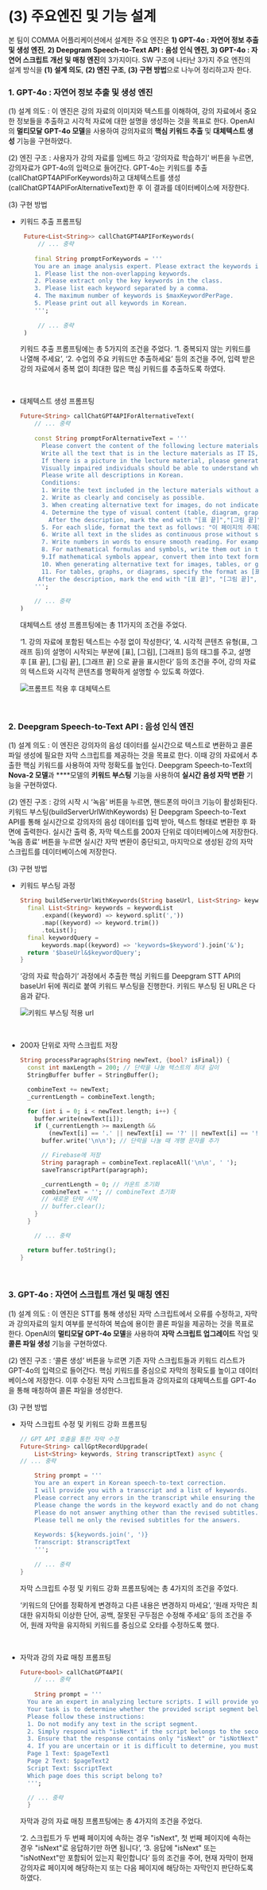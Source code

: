 # (3) 주요엔진 및 기능 설계

본 팀이 COMMA 어플리케이션에서 설계한 주요 엔진은 **1) GPT-4o : 자연어 정보 추출 및 생성 엔진**, **2) Deepgram Speech-to-Text API : 음성 인식 엔진, 3) GPT-4o : 자연어 스크립트 개선 및 매칭 엔진**의 3가지이다. SW 구조에 나타난 3가지 주요 엔진의 설계 방식을 **(1) 설계 의도**, **(2) 엔진 구조**, **(3) 구현 방법**으로 나누어 정리하고자 한다.

### **1. GPT-4o : 자연어 정보 추출 및 생성 엔진**

 (1) 설계 의도 : 이 엔진은 강의 자료의 이미지와 텍스트를 이해하여, 강의 자료에서 중요한 정보들을 추출하고 시각적 자료에 대한 설명을 생성하는 것을 목표로 한다. OpenAI의 **멀티모달** **GPT-4o 모델**을 사용하여 강의자료의 **핵심 키워드 추출** 및 **대체텍스트 생성** 기능을 구현하였다.

 (2) 엔진 구조 : 사용자가 강의 자료를 임베드 하고 ‘강의자료 학습하기’ 버튼을 누르면, 강의자료가 GPT-4o의 입력으로 들어간다. GPT-4o는 키워드를 추출(callChatGPT4APIForKeywords)하고 대체텍스트를 생성(callChatGPT4APIForAlternativeText)한 후 이 결과를 데이터베이스에 저장한다.

 (3) 구현 방법

- 키워드 추출 프롬프팅
    
    ```dart
     Future<List<String>> callChatGPT4APIForKeywords(
    	 // ... 중략
    	 
    	final String promptForKeywords = '''
    	You are an image analysis expert. Please extract the keywords in the following image. The conditions are as follows:
    	1. Please list the non-overlapping keywords.
    	2. Please extract only the key keywords in the class.
    	3. Please list each keyword separated by a comma.
    	4. The maximum number of keywords is $maxKeywordPerPage.
    	5. Please print out all keywords in Korean.
    	''';
      
    	 // ... 중략 
     )
    
    ```
    
    키워드 추출 프롬프팅에는 총 5가지의 조건을 주었다. 
    ‘1. 중복되지 않는 키워드를 나열해 주세요’, ‘2. 수업의 주요 키워드만 추출하세요’ 등의 조건을 주어, 입력 받은 강의 자료에서 중복 없이 최대한 많은 핵심 키워드를 추출하도록 하였다.

<br>
    
- 대체텍스트 생성 프롬프팅
    
    ```dart
    Future<String> callChatGPT4APIForAlternativeText(
    	// ... 중략
     
    	const String promptForAlternativeText = '''
    	  Please convert the content of the following lecture materials into text so that visually impaired individuals can recognize it using a screen reader. 
    	  Write all the text that is in the lecture materials as IT IS, with any additional description or modification.
    	  If there is a picture in the lecture material, please generate a alternative text which describes about the picture.
    	  Visually impaired individuals should be able to understand where and what letters or pictures are located in the lecture materials through this text.
    	  Please write all descriptions in Korean.
    	  Conditions: 
    	  1. Write the text included in the lecture materials without any modifications. 
    	  2. Write as clearly and concisely as possible.
    	  3. When creating alternative text for images, do not indicate the position of the image. Instead, describe the image from top to bottom.
    	  4. Determine the type of visual content (table, diagram, graph, or other) and specify the format as [표], [그림], [그래프], etc., followed by the descriptive text.
    	    After the description, mark the end with "[표 끝]","[그림 끝]", "[그래프 끝]".
    	  5. For each slide, format the text as follows: "이 페이지의 주제는 ~~~입니다."
    	  6. Write all text in the slides as continuous prose without special characters that are hard to read aloud. This includes excluding emoticons, emojis, and other symbols that are difficult to read aloud.
    	  7. Write numbers in words to ensure smooth reading. For example, "12번" should be written as "열두번" and "23번째" as "스물세 번째".
    	  8. For mathematical formulas and symbols, write them out in text form so that they can be read aloud properly by a screen reader. This includes symbols like sigma, square root, alpha, beta, etc.
    	  9.If mathematical symbols appear, convert them into text form based on your judgment, ensuring that the symbols are not written as they are but transformed into readable text.
    	  10. When generating alternative text for images, tables, or graphs, ensure that the description provides enough detail for visually impaired individuals to fully understand the content. Include details such as the structure, data values, trends, and key information to help them grasp the meaning of the table or graph as clearly as possible.
    	  11. For tables, graphs, or diagrams, specify the format as [표], [그림], [그래프], etc., followed by the descriptive text. Ensure that the description is detailed enough so that the visually impaired can understand the content as if they were seeing the table or graph themselves. Use words to explain key insights, trends, or important data points in graphs or tables.
    	 After the description, mark the end with "[표 끝]", "[그림 끝]", "[그래프 끝]".
    	''';
     
    	// ... 중략
    ) 
    ```
    
    대체텍스트 생성 프롬프팅에는 총 11가지의 조건을 주었다.
    
    ‘1. 강의 자료에 포함된 텍스트는 수정 없이 작성한다’, ‘4. 시각적 콘텐츠 유형(표, 그래프 등)의 설명이 시작되는 부분에 [표], [그림], [그래프] 등의 태그를 주고, 설명 후 [표 끝], [그림 끝], [그래프 끝] 으로 끝을 표시한다’ 등의 조건을 주어, 강의 자료의 텍스트와 시각적 콘텐츠를 명확하게 설명할 수 있도록 하였다.
    
    ![프롬프트 적용 후 대체텍스트](./2_후%20대체.png)
    
<br>

### **2. Deepgram Speech-to-Text API : 음성 인식 엔진**

 (1) 설계 의도 : 이 엔진은 강의자의 음성 데이터를 실시간으로 텍스트로 변환하고 콜론 파일 생성에 필요한 자막 스크립트를 제공하는 것을 목표로 한다. 이때 강의 자료에서 추출한 핵심 키워드를 사용하여 자막 정확도를 높인다. Deepgram Speech-to-Text의 **Nova-2 모델**과 ****모델의 **키워드 부스팅** 기능을 사용하여 **실시간 음성 자막 변환** 기능을 구현하였다.

 (2) 엔진 구조 : 강의 시작 시 ‘녹음’ 버튼을 누르면, 핸드폰의 마이크 기능이 활성화된다. 키워드 부스팅(buildServerUrlWithKeywords) 된 Deepgram Speech-to-Text API를 통해 실시간으로 강의자의 음성 데이터를 입력 받아, 텍스트 형태로 변환한 후 화면에 출력한다. 실시간 출력 중, 자막 텍스트를 200자 단위로 데이터베이스에 저장한다. ‘녹음 종료’ 버튼을 누르면 실시간 자막 변환이 중단되고, 마지막으로 생성된 강의 자막 스크립트를 데이터베이스에 저장한다.

 (3) 구현 방법

- 키워드 부스팅 과정
    
    ```dart
    String buildServerUrlWithKeywords(String baseUrl, List<String> keywordList) {
      final List<String> keywords = keywordList
          .expand((keyword) => keyword.split(','))
          .map((keyword) => keyword.trim())
          .toList();
      final keywordQuery =
          keywords.map((keyword) => 'keywords=$keyword').join('&');
      return '$baseUrl&$keywordQuery';
    }
    ```
    
    ‘강의 자료 학습하기’ 과정에서 추출한 핵심 키워드를 Deepgram STT API의 baseUrl 뒤에 쿼리로 붙여 키워드 부스팅을 진행한다. 키워드 부스팅 된 URL은 다음과 같다.
    
    ![키워드 부스팅 적용 url](./6_키워드부스팅.png)

<br>    

- 200자 단위로 자막 스크립트 저장
    
    ```dart
    String processParagraphs(String newText, {bool? isFinal}) {
      const int maxLength = 200; // 단락을 나눌 텍스트의 최대 길이
      StringBuffer buffer = StringBuffer();
    
      combineText += newText;
      _currentLength = combineText.length;
    
      for (int i = 0; i < newText.length; i++) {
        buffer.write(newText[i]);
        if (_currentLength >= maxLength &&
            (newText[i] == '.' || newText[i] == '?' || newText[i] == '!')) {
          buffer.write('\n\n'); // 단락을 나눌 때 개행 문자를 추가
    
          // Firebase에 저장
          String paragraph = combineText.replaceAll('\n\n', ' ');
          saveTranscriptPart(paragraph);
    
          _currentLength = 0; // 카운트 초기화
          combineText = ''; // combineText 초기화
          // 새로운 단락 시작
          // buffer.clear();
        }
      }
    
    	// ... 중략
    
      return buffer.toString();
    }
    ```
  
  <br>

### **3. GPT-4o : 자연어 스크립트 개선 및 매칭 엔진**

 (1) 설계 의도 : 이 엔진은 STT를 통해 생성된 자막 스크립트에서 오류를 수정하고, 자막과 강의자료의 일치 여부를 분석하여 복습에 용이한 콜론 파일을 제공하는 것을 목표로 한다. OpenAI의 **멀티모달 GPT-4o 모델**을 사용하여 **자막 스크립트 업그레이드** 작업 및 **콜론 파일 생성** 기능을 구현하였다.

 (2) 엔진 구조 : ‘콜론 생성’ 버튼을 누르면 기존 자막 스크립트들과 키워드 리스트가 GPT-4o의 입력으로 들어간다. 핵심 키워드를 중심으로 자막의 정확도를 높이고 데이터베이스에 저장한다. 이후 수정된 자막 스크립트들과 강의자료의 대체텍스트를 GPT-4o 을 통해 매칭하여 콜론 파일을 생성한다.

 (3) 구현 방법

- 자막 스크립트 수정 및 키워드 강화 프롬프팅
    
    ```dart
    // GPT API 호출을 통한 자막 수정
    Future<String> callGptRecordUpgrade(
        List<String> keywords, String transcriptText) async {
    // ... 중략
    
    	String prompt = '''
    	You are an expert in Korean speech-to-text correction. 
    	I will provide you with a transcript and a list of keywords. 
    	Please correct any errors in the transcript while ensuring the keywords are accurately reflected.
    	Please change the words in the keyword exactly and do not change anything else. Please keep the original subtitles as much as possible, but correct strange words, spaces, and incorrect punctuation marks.
    	Please do not answer anything other than the revised subtitles. 
    	Please tell me only the revised subtitles for the answers.
    	
    	Keywords: ${keywords.join(', ')}
    	Transcript: $transcriptText
    	''';
    	
    	// ... 중략
    }
    ```
    
    자막 스크립트 수정 및 키워드 강화 프롬프팅에는 총 4가지의 조건을 주었다.
    
    ‘키워드의 단어를 정확하게 변경하고 다른 내용은 변경하지 마세요’, ‘원래 자막은 최대한 유지하되 이상한 단어, 공백, 잘못된 구두점은 수정해 주세요’ 등의 조건을 주어, 원래 자막을 유지하되 키워드를 중심으로 오타를 수정하도록 했다.
  
  <br>
    
- 자막과 강의 자료 매칭 프롬프팅
    
    ```dart
    Future<bool> callChatGPT4API(
    	// ... 중략
    	
        String prompt = '''
      You are an expert in analyzing lecture scripts. I will provide you with the text of two consecutive lecture material pages and a script segment. 
      Your task is to determine whether the provided script segment belongs to the first or the second page of the lecture material.
      Please follow these instructions:
      1. Do not modify any text in the script segment.
      2. Simply respond with "isNext" if the script belongs to the second page, or "isNotNext" if it belongs to the first page.
      3. Ensure that the response contains only "isNext" or "isNotNext". Your response must be either "isNext" or "isNotNext" only, and no other responses are allowed.
      4. If you are uncertain or it is difficult to determine, you must respond with "isNotNext".
      Page 1 Text: $pageText1
      Page 2 Text: $pageText2
      Script Text: $scriptText
      Which page does this script belong to? 
      ''';
    
      // ... 중략
      }
    ```
    
    자막과 강의 자료 매칭 프롬프팅에는 총 4가지의 조건을 주었다.
    
    ‘2. 스크립트가 두 번째 페이지에 속하는 경우 "isNext", 첫 번째 페이지에 속하는 경우 "isNext"로 응답하기만 하면 됩니다’, ‘3. 응답에 "isNext" 또는 "isNotNext"만 포함되어 있는지 확인합니다’ 등의 조건을 주어, 현재 자막이 현재 강의자료 페이지에 해당하는지 또는 다음 페이지에 해당하는 자막인지 판단하도록 하였다.

